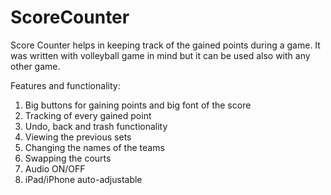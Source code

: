 # ScoreCounter

Score Counter helps in keeping track of the gained points during a game. It was written with volleyball game in mind but it can be used also with any other game.

Features and functionality:

1) Big buttons for gaining points and big font of the score
2) Tracking of every gained point
3) Undo, back and trash functionality
4) Viewing the previous sets
5) Changing the names of the teams
6) Swapping the courts
7) Audio ON/OFF
8) iPad/iPhone auto-adjustable
